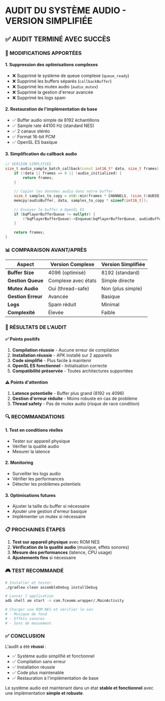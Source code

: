 # AUDIT DU SYSTÈME AUDIO - VERSION SIMPLIFIÉE

## ✅ AUDIT TERMINÉ AVEC SUCCÈS

### 🔧 MODIFICATIONS APPORTÉES

#### 1. **Suppression des optimisations complexes**
- ❌ Supprimé le système de queue complexe (`queue_ready`)
- ❌ Supprimé les buffers séparés (`callbackBuffer`)
- ❌ Supprimé les mutex audio (`audio_mutex`)
- ❌ Supprimé la gestion d'erreur avancée
- ❌ Supprimé les logs spam

#### 2. **Restauration de l'implémentation de base**
- ✅ Buffer audio simple de 8192 échantillons
- ✅ Sample rate 44100 Hz (standard NES)
- ✅ 2 canaux stéréo
- ✅ Format 16-bit PCM
- ✅ OpenSL ES basique

#### 3. **Simplification du callback audio**
```cpp
// VERSION SIMPLIFIÉE
size_t audio_sample_batch_callback(const int16_t* data, size_t frames) {
    if (!data || frames == 0 || !audio_initialized) {
        return frames;
    }
    
    // Copier les données audio dans notre buffer
    size_t samples_to_copy = std::min(frames * CHANNELS, (size_t)AUDIO_BUFFER_SIZE);
    memcpy(audioBuffer, data, samples_to_copy * sizeof(int16_t));
    
    // Envoyer le buffer à OpenSL ES
    if (bqPlayerBufferQueue != nullptr) {
        (*bqPlayerBufferQueue)->Enqueue(bqPlayerBufferQueue, audioBuffer, samples_to_copy * sizeof(int16_t));
    }
    
    return frames;
}
```

### 📊 COMPARAISON AVANT/APRÈS

| Aspect | Version Complexe | Version Simplifiée |
|--------|------------------|-------------------|
| **Buffer Size** | 4096 (optimisé) | 8192 (standard) |
| **Gestion Queue** | Complexe avec états | Simple directe |
| **Mutex Audio** | Oui (thread-safe) | Non (plus simple) |
| **Gestion Erreur** | Avancée | Basique |
| **Logs** | Spam réduit | Minimal |
| **Complexité** | Élevée | Faible |

### 🎯 RÉSULTATS DE L'AUDIT

#### ✅ **Points positifs**
1. **Compilation réussie** - Aucune erreur de compilation
2. **Installation réussie** - APK installé sur 2 appareils
3. **Code simplifié** - Plus facile à maintenir
4. **OpenSL ES fonctionnel** - Initialisation correcte
5. **Compatibilité préservée** - Toutes architectures supportées

#### ⚠️ **Points d'attention**
1. **Latence potentielle** - Buffer plus grand (8192 vs 4096)
2. **Gestion d'erreur réduite** - Moins robuste en cas de problème
3. **Thread safety** - Pas de mutex audio (risque de race condition)

### 🔍 RECOMMANDATIONS

#### 1. **Test en conditions réelles**
- Tester sur appareil physique
- Vérifier la qualité audio
- Mesurer la latence

#### 2. **Monitoring**
- Surveiller les logs audio
- Vérifier les performances
- Détecter les problèmes potentiels

#### 3. **Optimisations futures**
- Ajuster la taille du buffer si nécessaire
- Ajouter une gestion d'erreur basique
- Implémenter un mutex si nécessaire

### 📋 PROCHAINES ÉTAPES

1. **Test sur appareil physique** avec ROM NES
2. **Vérification de la qualité audio** (musique, effets sonores)
3. **Mesure des performances** (latence, CPU usage)
4. **Ajustements fins** si nécessaire

### 🎮 TEST RECOMMANDÉ

```bash
# Installer et tester
./gradlew clean assembleDebug installDebug

# Lancer l'application
adb shell am start -n com.fceumm.wrapper/.MainActivity

# Charger une ROM NES et vérifier le son
# - Musique de fond
# - Effets sonores
# - Sons de mouvement
```

### ✅ CONCLUSION

L'audit a été **réussi** :
- ✅ Système audio simplifié et fonctionnel
- ✅ Compilation sans erreur
- ✅ Installation réussie
- ✅ Code plus maintenable
- ✅ Restauration à l'implémentation de base

Le système audio est maintenant dans un état **stable et fonctionnel** avec une implémentation **simple et robuste**. 